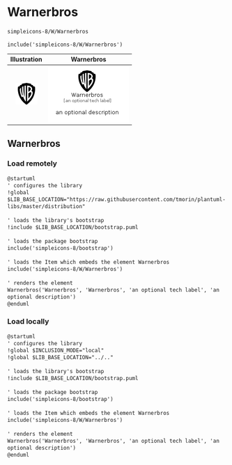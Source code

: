 # Warnerbros


```text
simpleicons-8/W/Warnerbros
```

```text
include('simpleicons-8/W/Warnerbros')
```



| Illustration | Warnerbros |
| :---: | :---: |
| ![illustration for Illustration](../../simpleicons-8/W/Warnerbros.png) | ![illustration for Warnerbros](../../simpleicons-8/W/Warnerbros.Local.png) |




## Warnerbros

### Load remotely
```plantuml
@startuml
' configures the library
!global $LIB_BASE_LOCATION="https://raw.githubusercontent.com/tmorin/plantuml-libs/master/distribution"

' loads the library's bootstrap
!include $LIB_BASE_LOCATION/bootstrap.puml

' loads the package bootstrap
include('simpleicons-8/bootstrap')

' loads the Item which embeds the element Warnerbros
include('simpleicons-8/W/Warnerbros')

' renders the element
Warnerbros('Warnerbros', 'Warnerbros', 'an optional tech label', 'an optional description')
@enduml
```

### Load locally
```plantuml
@startuml
' configures the library
!global $INCLUSION_MODE="local"
!global $LIB_BASE_LOCATION="../.."

' loads the library's bootstrap
!include $LIB_BASE_LOCATION/bootstrap.puml

' loads the package bootstrap
include('simpleicons-8/bootstrap')

' loads the Item which embeds the element Warnerbros
include('simpleicons-8/W/Warnerbros')

' renders the element
Warnerbros('Warnerbros', 'Warnerbros', 'an optional tech label', 'an optional description')
@enduml
```

